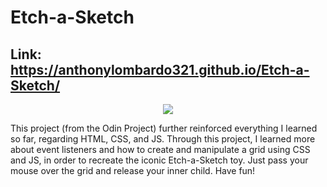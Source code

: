 # Etch-a-Sketch
## Link: https://anthonylombardo321.github.io/Etch-a-Sketch/
<p align="center">
    <img src="https://i.imgur.com/nwaVCre.png">
</p>

This project (from the Odin Project) further reinforced everything I learned so far, regarding HTML, CSS, and JS. Through this project, I learned more about event listeners and how to create and manipulate a grid using CSS and JS, in order to recreate the iconic Etch-a-Sketch toy. Just pass your mouse over the grid and release your inner child. Have fun!